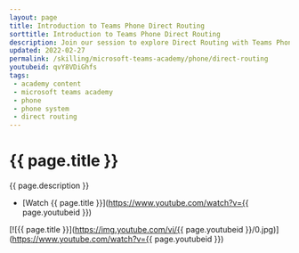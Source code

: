 ```yaml
---
layout: page
title: Introduction to Teams Phone Direct Routing
sorttitle: Introduction to Teams Phone Direct Routing
description: Join our session to explore Direct Routing with Teams Phone and its role in the broader Teams Phone landscape. We'll analyze planning, routing, media optimization, and emergency calling.
updated: 2022-02-27
permalink: /skilling/microsoft-teams-academy/phone/direct-routing
youtubeid: qvY8VDiGhfs
tags: 
 - academy content
 - microsoft teams academy
 - phone
 - phone system
 - direct routing
---
```


# {{ page.title }}

{{ page.description }}

* [Watch {{ page.title }}](https://www.youtube.com/watch?v={{ page.youtubeid }})

[![{{ page.title }}](https://img.youtube.com/vi/{{ page.youtubeid }}/0.jpg)](https://www.youtube.com/watch?v={{ page.youtubeid }})